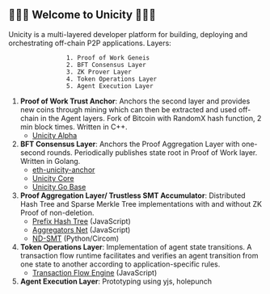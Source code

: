 ## 🚀🚀🚀 Welcome to Unicity 🚀🚀🚀


Unicity is a multi-layered developer platform for building, deploying and orchestrating off-chain P2P applications. Layers:

					1. Proof of Work Geneis 
					2. BFT Consensus Layer 
					3. ZK Prover Layer
					4. Token Operations Layer 
					5. Agent Execution Layer
				
 
1. **Proof of Work Trust Anchor**: Anchors the second layer and provides new coins through mining which can then be extracted and used off-chain in the Agent layers. Fork of Bitcoin with RandomX hash function, 2 min block times. Written in C++.
    - [Unicity Alpha](https://github.com/unicitynetwork/alpha)
2. **BFT Consensus Layer**: Anchors the Proof Aggregation Layer with one-second rounds. Periodically publishes state root in Proof of Work layer. Written in Golang.
    - [eth-unicity-anchor](https://github.com/unicitynetwork/eth-unicity-anchor)
    - [Unicity Core](https://github.com/unicitynetwork/unicity-core)
    - [Unicity Go Base](https://github.com/unicitynetwork/unicity-go-base)
4. **Proof Aggregation Layer/ Trustless SMT Accumulator**: Distributed Hash Tree and Sparse Merkle Tree implementations with and without ZK Proof of non-deletion. 
    - [Prefix Hash Tree](https://github.com/unicitynetwork/prefix-hash-tree) (JavaScript)
    - [Aggregators Net](https://github.com/unicitynetwork/aggregators_net) (JavaScript)
    - [ND-SMT](https://github.com/unicitynetwork/nd-smt) (Python/Circom)
5. **Token Operations Layer**: Implementation of agent state transitions. A transaction flow runtime facilitates and verifies an agent transition from one state to another according to application-specific rules.
    - [Transaction Flow Engine](https://github.com/unicitynetwork/tx-flow-engine) (JavaScript)
6. **Agent Execution Layer**: Prototyping using yjs, holepunch








<!--

**Here are some ideas to get you started:**

🙋‍♀️ A short introduction - what is your organization all about?
🌈 Contribution guidelines - how can the community get involved?
👩‍💻 Useful resources - where can the community find your docs? Is there anything else the community should know?
🍿 Fun facts - what does your team eat for breakfast?
🧙 Remember, you can do mighty things with the power of [Markdown](https://docs.github.com/github/writing-on-github/getting-started-with-writing-and-formatting-on-github/basic-writing-and-formatting-syntax)
-->
